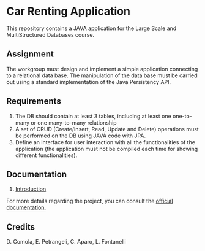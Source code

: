 # Car Renting Application
This repository contains a JAVA application for the Large Scale and MultiStructured Databases course.

## Assignment
The workgroup must design and implement a simple application connecting to a relational data base. The manipulation of the data base must be carried out using a standard implementation of the Java Persistency API.

## Requirements 
1. The DB should contain at least 3 tables, including at least one one-to-many or one many-to-many relationship
1. A set of CRUD (Create/Insert, Read, Update and Delete) operations must be performed on the DB using JAVA code with JPA. 
1. Define an interface for user interaction with all the functionalities of the application (the application must not be compiled each time for showing different functionalities).

## Documentation
1. [Introduction](/docs/introduction.md)

For more details regarding the project, you can consult the [official documentation.](/docs/documentation.pdf)

## Credits
D. Comola, E. Petrangeli, C. Aparo, L. Fontanelli